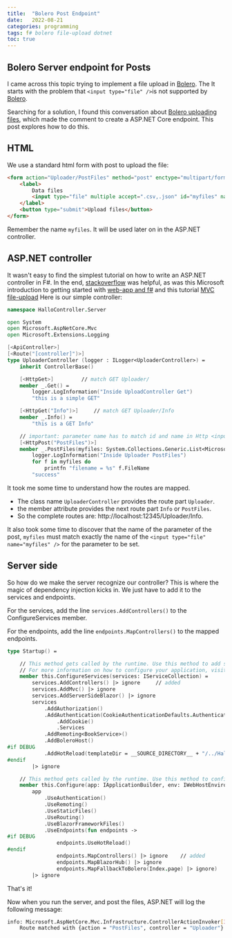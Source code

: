 ```yaml
---
title:  "Bolero Post Endpoint"
date:   2022-08-21
categories: programming
tags: f# bolero file-upload dotnet
toc: true
---
```


## Bolero Server endpoint for Posts

I came across this topic trying to implement a file upload in [Bolero]. The It starts with the problem that ``<input type="file" />``is not supported by [Bolero].

Searching for a solution, I found this conversation about [Bolero uploading files](https://github.com/fsbolero/Bolero/issues/66), which made the comment to create a ASP.NET Core endpoint. This post explores how to do this.

## HTML

We use a standard html form with post to upload the file:

~~~ html
<form action="Uploader/PostFiles" method="post" enctype="multipart/form-data">
    <label>
        Data files
        <input type="file" multiple accept=".csv,.json" id="myfiles" name="myfiles"/>
    </label>
    <button type="submit">Upload files</button>
</form>
~~~

Remember the name ``myfiles``. It will be used later on in the ASP.NET controller.

## ASP.NET controller

It wasn't easy to find the simplest tutorial on how to write an ASP.NET controller in F#. In the end, [stackoverflow](https://stackoverflow.com/questions/39626220/f-syntax-for-async-controller-methods-in-asp-net-core) was helpful, as was this Microsoft introduction to getting started with [web-app and f#](https://docs.microsoft.com/en-us/visualstudio/get-started/tutorial-fsharp-web-app?view=vs-2022)
and this tutorial [MVC file-upload](https://docs.microsoft.com/en-us/aspnet/core/mvc/models/file-uploads?view=aspnetcore-6.0)
Here is our simple controller:

~~~ fsharp
namespace HalloController.Server

open System
open Microsoft.AspNetCore.Mvc
open Microsoft.Extensions.Logging

[<ApiController>]
[<Route("[controller]")>]
type UploaderController (logger : ILogger<UploaderController>) =
    inherit ControllerBase()

    [<HttpGet>]         // match GET Uploader/
    member _.Get() =
        logger.LogInformation("Inside UploadController Get")
        "this is a simple GET"

    [<HttpGet("Info")>]     // match GET Uploader/Info
    member _.Info() =
        "this is a GET Info"

    // important: parameter name has to match id and name in Http <input>
    [<HttpPost("PostFiles")>]
    member _.PostFiles(myfiles: System.Collections.Generic.List<Microsoft.AspNetCore.Http.IFormFile>) =
        logger.LogInformation("Inside Uploader PostFiles")
        for f in myfiles do
            printfn "filename = %s" f.FileName
        "success"
~~~

It took me some time to understand how the routes are mapped.
- The class name ``UploaderController`` provides the route part ``Uploader``.
- the member attribute provides the next route part ``Info`` or ``PostFiles``.
- So the complete routes are: http://localhost:12345/Uploader/Info.

It also took some time to discover that the name of the parameter of the post, ``myfiles`` must match exactly the name of the ``<input type="file" name="myfiles" />`` for the parameter to be set.

## Server side

So how do we make the server recognize our controller? This is where the magic of dependency injection kicks in. We just have to add it to the services and endpoints.

For the services, add the line ``services.AddControllers()`` to the ConfigureServices member.

For the endpoints, add the line ``endpoints.MapControllers()`` to the mapped endpoints.

~~~ fsharp
type Startup() =

    // This method gets called by the runtime. Use this method to add services to the container.
    // For more information on how to configure your application, visit https://go.microsoft.com/fwlink/?LinkID=398940
    member this.ConfigureServices(services: IServiceCollection) =
        services.AddControllers() |> ignore     // added
        services.AddMvc() |> ignore
        services.AddServerSideBlazor() |> ignore
        services
            .AddAuthorization()
            .AddAuthentication(CookieAuthenticationDefaults.AuthenticationScheme)
                .AddCookie()
                .Services
            .AddRemoting<BookService>()
            .AddBoleroHost()
#if DEBUG
            .AddHotReload(templateDir = __SOURCE_DIRECTORY__ + "/../HalloController.Client")
#endif
        |> ignore

    // This method gets called by the runtime. Use this method to configure the HTTP request pipeline.
    member this.Configure(app: IApplicationBuilder, env: IWebHostEnvironment) =
        app
            .UseAuthentication()
            .UseRemoting()
            .UseStaticFiles()
            .UseRouting()
            .UseBlazorFrameworkFiles()
            .UseEndpoints(fun endpoints ->
#if DEBUG
                endpoints.UseHotReload()
#endif
                endpoints.MapControllers() |> ignore    // added
                endpoints.MapBlazorHub() |> ignore
                endpoints.MapFallbackToBolero(Index.page) |> ignore)
        |> ignore
~~~

That's it! 

Now when you run the server, and post the files, ASP.NET will log the following message:

~~~ bash
info: Microsoft.AspNetCore.Mvc.Infrastructure.ControllerActionInvoker[3]
    Route matched with {action = "PostFiles", controller = "Uploader"}. Executing controller action with signature Void PostFiles(System.Collections.Generic.List`1[Microsoft.AspNetCore.Http.IFormFile]) on controller HalloController.Server.UploaderController (HalloController.Server).
~~~


[receive-file]: https://makolyte.com/aspnetcore-receive-a-file-in-the-request/
[Bolero]: https://fsbolero.io/docs/

[exercises]: {{site.exercise_link}}

